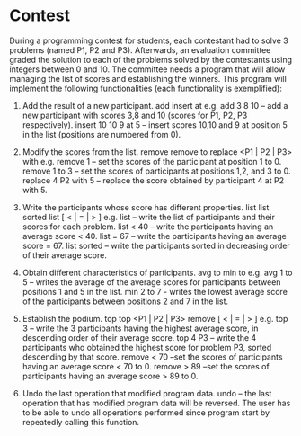 # Contest
During a programming contest for students, each contestant had to solve 3 problems (named P1, P2
and P3). Afterwards, an evaluation committee graded the solution to each of the problems solved by
the contestants using integers between 0 and 10. The committee needs a program that will allow
managing the list of scores and establishing the winners. This program will implement the
following functionalities (each functionality is exemplified):

1. Add the result of a new participant.
add <P1 score> <P2 score> <P3 score>
insert <P1 score> <P2 score> <P3 score> at <position>
e.g.
add 3 8 10 – add a new participant with scores 3,8 and 10 (scores for P1, P2, P3 respectively).
insert 10 10 9 at 5 – insert scores 10,10 and 9 at position 5 in the list (positions are numbered
from 0).

2. Modify the scores from the list.
remove <position>
remove <start position> to <end position>
replace <old score> <P1 | P2 | P3> with <new score>
e.g.
remove 1 – set the scores of the participant at position 1 to 0.
remove 1 to 3 – set the scores of participants at positions 1,2, and 3 to 0.
replace 4 P2 with 5 – replace the score obtained by participant 4 at P2 with 5.

3. Write the participants whose score has different properties.
list
list sorted
list [ < | = | > ] <score>
e.g.
list – write the list of participants and their scores for each problem.
list < 40 – write the participants having an average score < 40.
list = 67 – write the participants having an average score = 67.
list sorted – write the participants sorted in decreasing order of their average score.

4. Obtain different characteristics of participants.
avg <start position> to <end position>
min <start position> to <end position>
e.g.
avg 1 to 5 – writes the average of the average scores for participants between positions 1 and
5 in the list.
min 2 to 7 - writes the lowest average score of the participants between positions 2 and 7 in
the list.

5. Establish the podium.
top <number>
top <number> <P1 | P2 | P3>
remove [ < | = | > ] <score>
e.g.
top 3 – write the 3 participants having the highest average score, in descending order of their
average score.
top 4 P3 – write the 4 participants who obtained the highest score for problem P3, sorted
descending by that score.
remove < 70 –set the scores of participants having an average score < 70 to 0.
remove > 89 –set the scores of participants having an average score > 89 to 0.

6. Undo the last operation that modified program data.
undo – the last operation that has modified program data will be reversed. The user has to be
able to undo all operations performed since program start by repeatedly calling this function.

